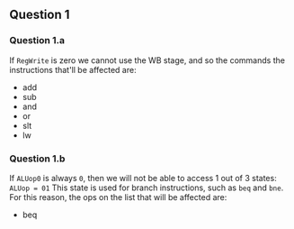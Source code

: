 ## Question 1
### Question 1.a
If `RegWrite` is zero we cannot use the WB stage, and so the commands the instructions that'll be affected are:
 - add
 - sub
 - and
 - or
 - slt
 - lw

### Question 1.b
If `ALUop0` is always `0`, then we will not be able to access 1 out of 3 states: `ALUop = 01`
This state is used for branch instructions, such as `beq` and `bne`.
For this reason, the ops on the list that will be affected are:
 - beq
